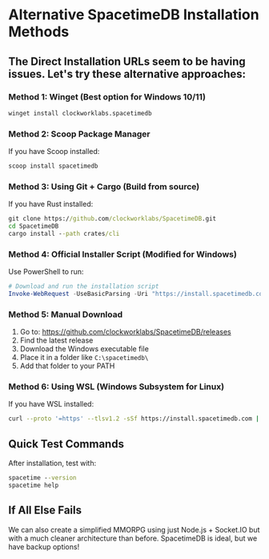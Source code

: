 # Alternative SpacetimeDB Installation Methods

## The Direct Installation URLs seem to be having issues. Let's try these alternative approaches:

### Method 1: Winget (Best option for Windows 10/11)
```cmd
winget install clockworklabs.spacetimedb
```

### Method 2: Scoop Package Manager
If you have Scoop installed:
```cmd
scoop install spacetimedb
```

### Method 3: Using Git + Cargo (Build from source)
If you have Rust installed:
```cmd
git clone https://github.com/clockworklabs/SpacetimeDB.git
cd SpacetimeDB
cargo install --path crates/cli
```

### Method 4: Official Installer Script (Modified for Windows)
Use PowerShell to run:
```powershell
# Download and run the installation script
Invoke-WebRequest -UseBasicParsing -Uri "https://install.spacetimedb.com" | Invoke-Expression
```

### Method 5: Manual Download
1. Go to: https://github.com/clockworklabs/SpacetimeDB/releases
2. Find the latest release
3. Download the Windows executable file
4. Place it in a folder like `C:\spacetimedb\`
5. Add that folder to your PATH

### Method 6: Using WSL (Windows Subsystem for Linux)
If you have WSL installed:
```bash
curl --proto '=https' --tlsv1.2 -sSf https://install.spacetimedb.com | sh
```

## Quick Test Commands
After installation, test with:
```cmd
spacetime --version
spacetime help
```

## If All Else Fails
We can also create a simplified MMORPG using just Node.js + Socket.IO but with a much cleaner architecture than before. SpacetimeDB is ideal, but we have backup options!